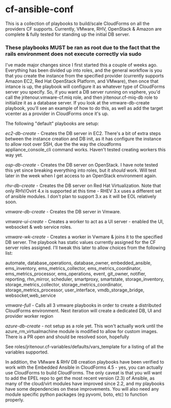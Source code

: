 # cf-ansible-conf

This is a collection of playbooks to build/scale CloudForms on all the providers CF supports. Currently, VMware, RHV, OpenStack & Amazon are complete & fully tested for standing up the initial DB server.

### These playbooks MUST be ran as root due to the fact that the rails environment does not execute correctly via sudo

I've made major changes since I first started this a couple of weeks ago.  Everything has been divided up into roles, and the general workflow is you that you create the instance from the specified provider (currently supports Amazon EC2, Red Hat OpenStack Platform, and VMware), then once that intance is up, the playbook will configure it as whatever type of CloudForms server you specify. So, if you want a DB server running on vsphere, you'd call the jritenour.vmware-cf.miq role, and then jritenour.cf-miq-db role to initialize it as a database server. If you look at the vmware-db-create playbook, you'll see an example of how to do this, as well as add the target vcenter as a provider in CloudForms once it's up.

The following "default" playbooks are setup:

*ec2-db-create* - Creates the DB server in EC2.  There's a bit of extra steps between the instance creation and DB init, as it has configure the instance to allow root over SSH, due the the way the cloudforms appliance_console_cli command works. Haven't tested creating workers this way yet.

*osp-db-create* - Creates the DB server on OpenStack.  I have note tested this yet since breaking everything into roles, but it *should* work.  Will test later in the week when I get access to an OpenStack environment again.

*rhv-db-create* - Creates the DB server on Red Hat Virtualization.  Note that only RHV/Ovirt 4.x is supported at this time - RHEV 3.x uses a different set of ansible modules. I don't plan to support 3.x as it will be EOL relatively soon.

*vmware-db-create* - Creates the DB server in Vmware.

*vmware-ui-create* - Creates a worker to act as a UI server - enabled the UI, websocket & web service roles.

*vmware-wk-create* - Creates a worker in Vwmare & joins it to the specified DB server.  The playbook has static values currently assigned for the CF server roles assigned.  I'll tweak this later to allow choices from the following list:

automate, database_operations, database_owner, embedded_ansible, ems_inventory, ems_metrics_collector, ems_metrics_coordinator, ems_metrics_processor, ems_operations, event, git_owner, notifier, reporting, rhn_mirror, scheduler, smartproxy, smartstate, storage_inventory, storage_metrics_collector, storage_metrics_coordinator, storage_metrics_processor, user_interface, vmdb_storage_bridge, websocket,web_service

*vmware-full* - Calls all 3 vmware playbooks in order to create a distributed CloudForms environment. Next iteration will create a dedicated DB, UI and provider worker region

*azure-db-create* - not setup as a role yet.  This won't actually work until the azure_rm_virtualmachine module is modified to allow for custom images.  There is a PR open and should be resolved soon, hopefully

See roles/jritenour.cf-variables/defaults/vars_template for a listing of all the variables supported.

In addition, the VMware & RHV DB creation playbooks have been verified to work with the Embedded Ansible in CloudForms 4.5 - yes, you can actually use CloudForms to build CloudForms.  The only caveat is that you will want to add the EPEL repo to get the most recent version (2.3) of Ansible, as many of the cloud/virt modules have improved since 2.2, and my playbooks have some dependencies on these improvements.  You will also need any module specific python packages (eg pyvomi, boto, etc) to function properly.
